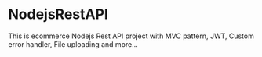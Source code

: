 # NodejsRestAPI
This is ecommerce Nodejs Rest API project with MVC pattern, JWT, Custom error handler, File uploading and more...
